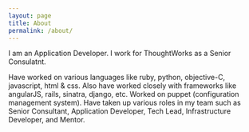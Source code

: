 ```yaml
---
layout: page
title: About
permalink: /about/
---
```

I am an Application Developer. I work for ThoughtWorks as a Senior Consulatnt.

Have worked on various languages like ruby, python, objective-C, javascript, html & css.
Also have worked closely with frameworks like angularJS, rails, sinatra, django, etc.
Worked on puppet (configuration management system).
Have taken up various roles in my team such as Senior Consultant, Application Developer, Tech Lead, Infrastructure Developer, and Mentor.
